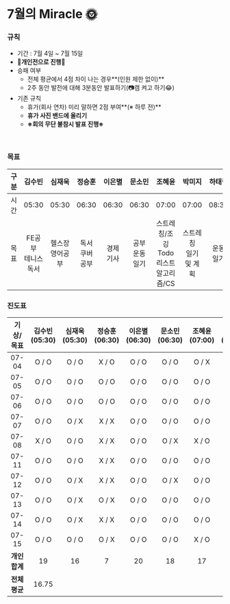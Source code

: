 # **7월의** Miracle 🌞

### 규칙

- 기간 : 7월 4일 ~ 7월 15일
- 🥊**개인전으로 진행**🥊
- 승패 여부
  - 전체 평균에서 4점 차이 나는 경우**(인원 제한 없이)**
  - 2주 동안 발전에 대해 3분동안 발표하기(📷캠 켜고 하기😂)
- 기존 규칙
  - 휴가(회사 연차) 미리 말하면 2점 부여**(※ 하루 전)**
  - **휴가 사진 밴드에 올리기**
  - **※회의 무단 불참시 발표 진행※**

<br/>

### 목표

| 구분 |            김수빈            |        심재욱        |       정승훈        |  이은별   |          문소민          |                     조혜윤                     |           박미지           |     하태린     |
| :--: | :--------------------------: | :------------------: | :-----------------: | :-------: | :----------------------: | :--------------------------------------------: | :------------------------: | :------------: |
| 시간 |            05:30             |        05:30         |        06:30        |   06:30   |          06:30           |                     07:00                      |           07:00            |     08:30      |
| 목표 | FE공부<br />테니스<br />독서 | 헬스장<br />영어공부 | 독서<br />쿠버 공부 | 경제 기사 | 공부<br />운동<br />일기 | 스트레칭/조깅<br />Todo리스트<br />알고리즘/CS | 스트레칭<br />일기 및 계획 | 운동<br />일기 |

### 진도표

|   기상/목표   | 김수빈(05:30) | 심재욱(05:30) | 정승훈(06:30) | 이은별(06:30) | 문소민(06:30) | 조혜윤(07:00) | 박미지(07:00) | 하태린(08:30) |
| :-----------: | :-----------: | :-----------: | :-----------: | :-----------: | :-----------: | :-----------: | :-----------: | :-----------: |
|     07-04     |     O / O     |     O / O     |     X / O     |     O / O     |     O / O     |     O / X     |     O / O     |     O / O     |
|     07-05     |     O / O     |     O / O     |     O / O     |     O / O     |     O / O     |     O / O     |     O / O     |     O / O     |
|     07-06     |     O / O     |     O / O     |     O / O     |     O / O     |     O / O     |     O / O     |     O / O     |     O / O     |
|     07-07     |     O / O     |     O / X     |     X / X     |     O / O     |     O / O     |     O / O     |     O / O     |     O / O     |
|     07-08     |     X / O     |     O / O     |     X / X     |     O / O     |     O / X     |     X / O     |     O / O     |     O / O     |
|     07-11     |     O / O     |     O / O     |     X / X     |     O / O     |     O / O     |     O / O     |     O / O     |     O / O     |
|     07-12     |     O / O     |     O / X     |     X / X     |     O / O     |     O / X     |     O / O     |     X / O     |     O / O     |
|     07-13     |     O / O     |     O / X     |     O / X     |     O / O     |     O / O     |     O / O     |     O / O     |     O / X     |
|     07-14     |     O / O     |     O / X     |     X / X     |     O / O     |     O / O     |     O / O     |     O / O     |     O / O     |
|     07-15     |     O / O     |     O / O     |     O / X     |     O / O     |     O / O     |     X / O     |     O / O     |     O / X     |
| **개인 합계** |      19       |      16       |       7       |      20       |      18       |      17       |      19       |      18       |
| **전체 평균** |     16.75     |               |               |               |               |               |               |               |
